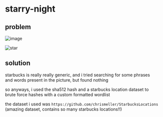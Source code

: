 # starry-night

## problem

![image](https://github.com/quasar098/ctf-writeups/assets/70716985/6527e584-e689-4923-80eb-3dab91af35a2)

![star](https://github.com/quasar098/ctf-writeups/assets/70716985/85eb17c6-e328-4060-8737-01745553b25a)

## solution

starbucks is really really generic, and i tried searching for some phrases and words present in the picture, but found nothing

so anyways, i used the sha512 hash and a starbucks location dataset to brute force hashes with a custom formatted wordlist

the dataset i used was `https://github.com/chrismeller/StarbucksLocations` (amazing dataset, contains so many starbucks locations!!)
